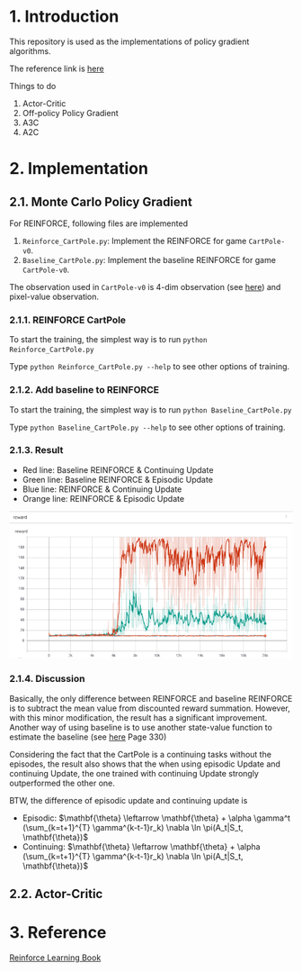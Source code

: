 # 1. Introduction

This repository is used as the implementations of policy gradient algorithms. 

The reference link is [here](https://lilianweng.github.io/lil-log/2018/04/08/policy-gradient-algorithms.html)

Things to do 

1. Actor-Critic
1. Off-policy Policy Gradient
1. A3C
1. A2C

# 2. Implementation

## 2.1. Monte Carlo Policy Gradient

For REINFORCE, following files are implemented
1. `Reinforce_CartPole.py`: Implement the REINFORCE for game `CartPole-v0`. 
1. `Baseline_CartPole.py`: Implement the baseline REINFORCE for game `CartPole-v0`.

The observation used in `CartPole-v0` is 4-dim observation (see [here](https://github.com/openai/gym/wiki/CartPole-v0)) and pixel-value observation.

### 2.1.1. REINFORCE CartPole
To start the training, the simplest way is to run `python Reinforce_CartPole.py`

Type `python Reinforce_CartPole.py --help` to see other options of training.


### 2.1.2. Add baseline to REINFORCE

To start the training, the simplest way is to run `python Baseline_CartPole.py`

Type `python Baseline_CartPole.py --help` to see other options of training.

### 2.1.3. Result

* Red line: Baseline REINFORCE & Continuing Update
* Green line: Baseline REINFORCE & Episodic Update
* Blue line: REINFORCE & Continuing Update
* Orange line: REINFORCE & Episodic Update

![REINFORCE_RESULT](./img/REINFORCE_CART.png)

### 2.1.4. Discussion

Basically, the only difference between REINFORCE and baseline REINFORCE is to subtract the mean value from discounted reward summation. However, with this minor modification, the result has a significant improvement. Another way of using baseline is to use another state-value function to estimate the baseline (see [here](http://incompleteideas.net/book/RLbook2018.pdf) Page 330) 

Considering the fact that the CartPole is a continuing tasks without the episodes, the result also shows that the when using episodic Update and continuing Update, the one trained with continuing Update strongly outperformed the other one.

BTW, the difference of episodic update and continuing update is

* Episodic: $\mathbf{\theta} \leftarrow \mathbf{\theta} + \alpha \gamma^t (\sum_{k=t+1}^{T} \gamma^{k-t-1}r_k) \nabla \ln \pi(A_t|S_t, \mathbf{\theta})$
* Continuing: $\mathbf{\theta} \leftarrow \mathbf{\theta} + \alpha (\sum_{k=t+1}^{T} \gamma^{k-t-1}r_k) \nabla \ln \pi(A_t|S_t, \mathbf{\theta})$


## 2.2. Actor-Critic




# 3. Reference
[Reinforce Learning Book](http://incompleteideas.net/book/RLbook2018.pdf
)

<script type="text/javascript" async
  src="https://cdn.mathjax.org/mathjax/latest/MathJax.js?config=TeX-MML-AM_CHTML">
</script>